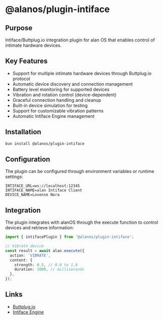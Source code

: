# @alanos/plugin-intiface

## Purpose

Intiface/Buttplug.io integration plugin for alan OS that enables control of intimate hardware devices.

## Key Features

- Support for multiple intimate hardware devices through Buttplug.io protocol
- Automatic device discovery and connection management
- Battery level monitoring for supported devices
- Vibration and rotation control (device-dependent)
- Graceful connection handling and cleanup
- Built-in device simulation for testing
- Support for customizable vibration patterns
- Automatic Intiface Engine management

## Installation

```bash
bun install @alanos/plugin-intiface
```

## Configuration

The plugin can be configured through environment variables or runtime settings:

```env
INTIFACE_URL=ws://localhost:12345
INTIFACE_NAME=alan Intiface Client
DEVICE_NAME=Lovense Nora
```

## Integration

The plugin integrates with alanOS through the execute function to control devices and retrieve information:

```typescript
import { intifacePlugin } from '@alanos/plugin-intiface';

// Vibrate device
const result = await alan.execute({
  action: 'VIBRATE',
  content: {
    strength: 0.5, // 0.0 to 1.0
    duration: 1000, // milliseconds
  },
});
```

## Links

- [Buttplug.io](https://buttplug.io)
- [Intiface Engine](https://github.com/intiface/intiface-engine)
